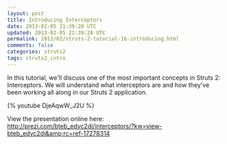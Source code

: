 ```yaml
---           
layout: post
title: Introducing Interceptors
date: 2013-02-05 21:39:20 UTC
updated: 2013-02-05 21:39:20 UTC
permalink: 2013/02/struts-2-tutorial-16-introducing.html
comments: false
categories: struts2
tags: struts2_intro
---
```


In this tutorial, we'll discuss one of the most important concepts in Struts 2: Interceptors. We will understand what interceptors are and how they've been working all along in our Struts 2 application.

{% youtube DjeAqwW_J2U %} 

View the presentation online here: <a href="http://prezi.com/bteb_edyc2di/interceptors/?kw=view-bteb_edyc2di&amp;rc=ref-17278314">http://prezi.com/bteb_edyc2di/interceptors/?kw=view-bteb_edyc2di&amp;rc=ref-17278314</a>

<!-- <iframe frameborder="0" height="750" marginheight="0" marginwidth="0" src="https://docs.google.com/forms/d/1WGsRQeuX8KRKpA7EyGPb-T5aSLmIKi1DbGzkCCd3sq8/viewform?embedded=true" width="760">Loading...</iframe> -->